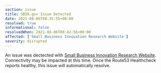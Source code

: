 ```yaml
---
section: issue
title: SBIR.gov Issue Detected
date: 2021-08-06T08:35:55+00:00
resolved: true
informational: false
resolvedWhen: 2021-08-06T08:42:56+00:00
affected: ['Small Business Innovation Research Website']
severity: disrupted
---
```

An issue was dectected with [Small Business Innovation Research Website](https://www.sbir.gov).  Connectivity may be impacted at this time.  Once the Route53 Healthcheck reports healthy, this issue will automatically resolve.
